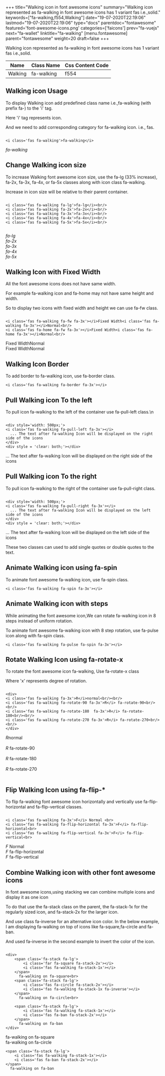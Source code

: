 +++
title="Walking icon in font awesome icons"
summary="Walking icon represented as fa-walking in font awesome icons has 1 variant fas i.e.,solid."
keywords=["fa-walking,f554,Walking"]
date="19-07-2020T22:19:06"
lastmod="19-07-2020T22:19:06"
type="docs"
parentdoc="fontawesome"
featured='font-awesome-icons.png'
categories=['faicons']
prev="fa-vuejs"
next="fa-wallet"
linktitle="fa-walking"
[menu.fontawesome]
parent="fontawesome"
weight=20
draft=false
+++


Walking icon represented as fa-walking in font awesome icons has 1 variant fas i.e.,solid.

<div class='table-responsive'><table class='table'><thead><tr><th>Name</th><th>Class Name</th><th>Css Content Code</th></tr></thead><tbody><tr><td>Walking</td><td>fa-walking</td><td>f554</td></tr></tbody></table></div>



## Walking icon Usage

To display Walking icon add predefined class name i.e.,fa-walking (with prefix fa-) to the 'i' tag.

Here 'i' tag represents icon.

And we need to add corresponding category for fa-walking icon. i.e., fas.


```

<i class='fas fa-walking'>fa-walking</i>
```

<i class='fas fa-walking'>fa-walking</i>




## Change Walking icon size
To increase Walking font awesome icon size, use the fa-lg (33% increase), fa-2x, fa-3x, fa-4x, or fa-5x classes along with icon class fa-walking.

Increase in icon size will be relative to their parent container. 

```

<i class='fas fa-walking fa-lg'>fa-lg</i><br/>
<i class='fas fa-walking fa-2x'>fa-2x</i><br/>
<i class='fas fa-walking fa-3x'>fa-3x</i><br/>
<i class='fas fa-walking fa-4x'>fa-4x</i><br/>
<i class='fas fa-walking fa-5x'>fa-5x</i><br/>
            
```

<i class='fas fa-walking fa-lg'>fa-lg</i><br/>
<i class='fas fa-walking fa-2x'>fa-2x</i><br/>
<i class='fas fa-walking fa-3x'>fa-3x</i><br/>
<i class='fas fa-walking fa-4x'>fa-4x</i><br/>
<i class='fas fa-walking fa-5x'>fa-5x</i><br/>
            



## Walking Icon with Fixed Width 

All the font awesome icons does not have same width.

For example fa-walking icon and fa-home may not have same height and width.

So to display two icons with fixed width and height we can use fa-fw class.


```

<i class='fas fa-walking fa-fw fa-3x'></i>Fixed Width<i class='fas fa-walking fa-3x'></i>Normal<br/>
<i class='fas fa-home fa-fw fa-3x'></i>Fixed Width<i class='fas fa-home fa-3x'></i>Normal<br/>
```

<i class='fas fa-walking fa-fw fa-3x'></i>Fixed Width<i class='fas fa-walking fa-3x'></i>Normal<br/>
<i class='fas fa-home fa-fw fa-3x'></i>Fixed Width<i class='fas fa-home fa-3x'></i>Normal<br/>



## Walking Icon Border 

To add border to fa-walking icon, use fa-border class.


```
<i class='fas fa-walking fa-border fa-3x'></i>

```
<i class='fas fa-walking fa-border fa-3x'></i>





## Pull Walking icon To the left

To pull icon fa-walking to the left of the container use fa-pull-left class.\n

```

<div style='width: 500px;'>
<i class='fas fa-walking fa-pull-left fa-3x'></i>
  ... The text after fa-walking Icon will be displayed on the right side of the icons
</div>
<div style = 'clear: both;'></div>
```

<div style='width: 500px;'>
<i class='fas fa-walking fa-pull-left fa-3x'></i>
  ... The text after fa-walking Icon will be displayed on the right side of the icons
</div>
<div style = 'clear: both;'></div>




## Pull Walking icon To the right
To pull icon fa-walking to the right of the container use fa-pull-right class.

```

<div style='width: 500px;'>
<i class='fas fa-walking fa-pull-right fa-3x'></i>
  ... The text after fa-walking Icon will be displayed on the left side of the icons
</div>
<div style = 'clear: both;'></div>
```

<div style='width: 500px;'>
<i class='fas fa-walking fa-pull-right fa-3x'></i>
  ... The text after fa-walking Icon will be displayed on the left side of the icons
</div>
<div style = 'clear: both;'></div>

These two classes can used to add single quotes or double quotes to the text.


## Animate Walking icon using fa-spin
To animate font awesome fa-walking icon, use fa-spin class.

```
<i class='fas fa-walking fa-spin fa-3x'></i>
```
<i class='fas fa-walking fa-spin fa-3x'></i>




## Animate Walking icon with steps
While animating the font awesome icon,We can rotate fa-walking icon in 8 steps instead of uniform rotation.

To animate font awesome fa-walking icon with 8 step rotation, use fa-pulse icon along with fa-spin class.


```
<i class='fas fa-walking fa-pulse fa-spin fa-3x'></i>

```
<i class='fas fa-walking fa-pulse fa-spin fa-3x'></i>





## Rotate Walking Icon using fa-rotate-x
To rotate the font awesome icon fa-walking, Use fa-rotate-x class

Where 'x' represents degree of rotation.


```

<div>
<i class='fas fa-walking fa-3x'>R</i>normal<br/><br/>
<i class='fas fa-walking fa-rotate-90 fa-3x'>R</i> fa-rotate-90<br/><br/> 
<i class='fas fa-walking fa-rotate-180  fa-3x'>R</i> fa-rotate-180<br/><br/> 
<i class='fas fa-walking fa-rotate-270 fa-3x'>R</i> fa-rotate-270<br/><br/>
</div>
```

<div>
<i class='fas fa-walking fa-3x'>R</i>normal<br/><br/>
<i class='fas fa-walking fa-rotate-90 fa-3x'>R</i> fa-rotate-90<br/><br/> 
<i class='fas fa-walking fa-rotate-180  fa-3x'>R</i> fa-rotate-180<br/><br/> 
<i class='fas fa-walking fa-rotate-270 fa-3x'>R</i> fa-rotate-270<br/><br/>
</div>




## Flip Walking Icon using fa-flip-*
To flip fa-walking font awesome icon horizontally and vertically use fa-flip-horizontal and fa-flip-vertical classes. 

```

<i class='fas fa-walking fa-3x'>F</i> Normal <br>
<i class='fas fa-walking fa-flip-horizontal fa-3x'>F</i> fa-flip-horizontal<br>
<i class='fas fa-walking fa-flip-vertical fa-3x'>F</i> fa-flip-vertical<br>
```

<i class='fas fa-walking fa-3x'>F</i> Normal <br>
<i class='fas fa-walking fa-flip-horizontal fa-3x'>F</i> fa-flip-horizontal<br>
<i class='fas fa-walking fa-flip-vertical fa-3x'>F</i> fa-flip-vertical<br>




## Combine Walking icon with other font awesome icons
In font awesome icons,using stacking we can combine multiple icons and display it as one icon 

To do that use the fa-stack class on the parent, the fa-stack-1x for the regularly sized icon, and fa-stack-2x for the larger icon.

And use class fa-inverse for an alternative icon color. 
In the below example, I am displaying fa-walking on top of icons like fa-square,fa-circle and fa-ban.

And used fa-inverse in the second example to invert the color of the icon.

```

<div>
    <span class='fa-stack fa-lg'>
        <i class='far fa-square fa-stack-2x'></i>
        <i class='fas fa-walking fa-stack-1x'></i>
    </span>
      fa-walking on fa-square<br>
    <span class='fa-stack fa-lg'>
        <i class='fas fa-circle fa-stack-2x'></i>
        <i class='fas fa-walking fa-stack-1x fa-inverse'></i>
    </span>
      fa-walking on fa-circle<br>

    <span class='fa-stack fa-lg'>
        <i class='fas fa-walking fa-stack-1x'></i>
        <i class='fas fa-ban fa-stack-2x'></i>
    </span>
      fa-walking on fa-ban
</div>
```

<div>
    <span class='fa-stack fa-lg'>
        <i class='far fa-square fa-stack-2x'></i>
        <i class='fas fa-walking fa-stack-1x'></i>
    </span>
      fa-walking on fa-square<br>
    <span class='fa-stack fa-lg'>
        <i class='fas fa-circle fa-stack-2x'></i>
        <i class='fas fa-walking fa-stack-1x fa-inverse'></i>
    </span>
      fa-walking on fa-circle<br>

    <span class='fa-stack fa-lg'>
        <i class='fas fa-walking fa-stack-1x'></i>
        <i class='fas fa-ban fa-stack-2x'></i>
    </span>
      fa-walking on fa-ban
</div>







